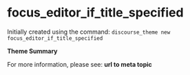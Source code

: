 # focus_editor_if_title_specified

Initially created using the command:
```discourse_theme new focus_editor_if_title_specified```

**Theme Summary**

For more information, please see: **url to meta topic**
